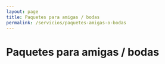 ```yaml
---
layout: page
title: Paquetes para amigas / bodas
permalink: /servicios/paquetes-amigas-o-bodas
---
```


<h1>Paquetes para amigas / bodas</h1>